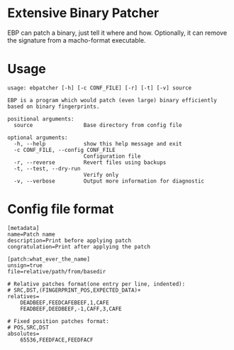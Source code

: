 # Extensive Binary Patcher
EBP can patch a binary, just tell it where and how. Optionally, it can remove the signature from a macho-format executable.


# Usage
```
usage: ebpatcher [-h] [-c CONF_FILE] [-r] [-t] [-v] source

EBP is a program which would patch (even large) binary efficiently
based on binary fingerprints.

positional arguments:
  source                Base directory from config file

optional arguments:
  -h, --help            show this help message and exit
  -c CONF_FILE, --config CONF_FILE
                        Configuration file
  -r, --reverse         Revert files using backups
  -t, --test, --dry-run
                        Verify only
  -v, --verbose         Output more information for diagnostic
```

# Config file format
```
[metadata]
name=Patch name
description=Print before applying patch
congratulation=Print after applying the patch

[patch:what_ever_the_name]
unsign=true
file=relative/path/from/basedir

# Relative patches format(one entry per line, indented):
# SRC,DST,(FINGERPRINT_POS,EXPECTED_DATA)+
relatives=
    DEADBEEF,FEEDCAFEBEEF,1,CAFE
    FEADBEEF,DEEDBEEF,-1,CAFF,3,CAFE

# Fixed position patches format:
# POS,SRC,DST
absolutes=
    65536,FEEDFACE,FEEDFACF
```
